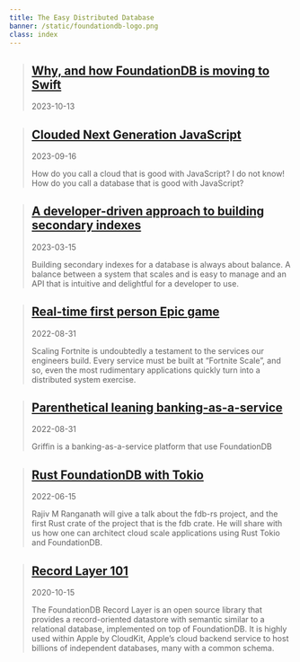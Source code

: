 ```yaml
---
title: The Easy Distributed Database
banner: /static/foundationdb-logo.png
class: index
---
```


> ## [Why, and how FoundationDB is moving to Swift](/2023/swift-as-successor-in-foundationdb/index.html)
>2023-10-13
>
> 

> ## [Clouded Next Generation JavaScript](/2023/09/clouded-next-generation-javascript/index.html)
>2023-09-16
>
> How do you call a cloud that is good with JavaScript? I do not know! How do you call a database that is good with JavaScript?

> ## [A developer-driven approach to building secondary indexes](/2023/03/developer-driven-approach-to-building-secondary-indexes/index.html)
>2023-03-15
>
> Building secondary indexes for a database is always about balance. A balance between a system that scales and is easy to manage and an API that is intuitive and delightful for a developer to use.

> ## [Real-time first person Epic game](/2023/08/real-time-first-person-epic-game/index.html)
>2022-08-31
>
> Scaling Fortnite is undoubtedly a testament to the services our engineers build. Every service must be built at “Fortnite Scale”, and so, even the most rudimentary applications quickly turn into a distributed system exercise.

> ## [Parenthetical leaning banking-as-a-service](/2023/08/parenthetical-leaning-banking-as-service/index.html)
>2022-08-31
>
> Griffin is a banking-as-a-service platform that use FoundationDB

> ## [Rust FoundationDB with Tokio](/2022/06/rust-foundationdb-with-tokio/index.html)
>2022-06-15
>
> Rajiv M Ranganath will give a talk about the fdb-rs project, and the first Rust crate of the project that is the fdb crate. He will share with us how one can architect cloud scale applications using Rust Tokio and FoundationDB.

> ## [Record Layer 101](/2020/10/record-layer-101/index.html)
>2020-10-15
>
> The FoundationDB Record Layer is an open source library that provides a record-oriented datastore with semantic similar to a relational database, implemented on top of FoundationDB. It is highly used within Apple by CloudKit, Apple’s cloud backend service to host billions of independent databases, many with a common schema.


